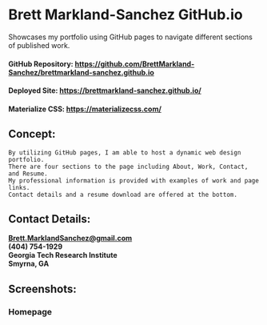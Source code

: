 # Brett Markland-Sanchez GitHub.io
Showcases my portfolio using GitHub pages to navigate different sections of published work.
#### GitHub Repository: https://github.com/BrettMarkland-Sanchez/brettmarkland-sanchez.github.io
#### Deployed Site: https://brettmarkland-sanchez.github.io/
#### Materialize CSS: https://materializecss.com/
## Concept:
```
By utilizing GitHub pages, I am able to host a dynamic web design portfolio.
There are four sections to the page including About, Work, Contact, and Resume.
My professional information is provided with examples of work and page links.
Contact details and a resume download are offered at the bottom.
```
## Contact Details:
**Brett.MarklandSanchez@gmail.com**<br>
**(404) 754-1929**<br>
**Georgia Tech Research Institute**<br>
**Smyrna, GA**<br>

## Screenshots:
### Homepage
